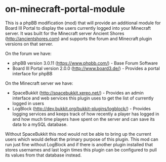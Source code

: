 on-minecraft-portal-module
==========================

This is a phpBB modification (mod) that will provide an additional module for Board III Portal to display the users currently logged into your Minecraft server. It was built for the Minecraft server Ancient Shores (http://ancientshores.com) and supports the forum and Minecraft plugin versions on that server.

On the forum we have:

* phpBB version 3.0.11 (https://www.phpbb.com/) - Base Forum Software
* Board III Portal version 2.0.0 (http://www.board3.de/) - Provides a portal interface for phpBB

On the Minecraft server we have:

* SpaceBukkit (http://spacebukkit.xereo.net/) - Provides an admin interface and web services this plugin uses to get the list of currently logged in users
* LogBlock (http://dev.bukkit.org/bukkit-plugins/logblock/) - Provides logging services and keeps track of how recently a player has logged in and how much time players have spent on the server and can save its data to a mySQL database.

Without SpaceBukkit this mod would not be able to bring up the current users which would defeat the primary purpose of this plugin.  This mod can run just fine without LogBlock and if there is another plugin installed that stores usernames and last login times this plugin can be configured to pull its values from that database instead.
